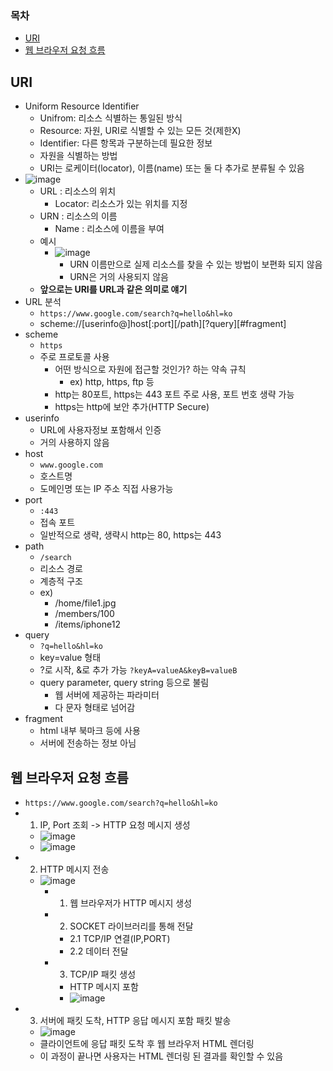 ### 목차
- [URI](#uri)
- [웹 브라우저 요청 흐름](#웹-브라우저-요청-흐름)
## URI
- Uniform Resource Identifier
  - Unifrom: 리소스 식별하는 통일된 방식
  - Resource: 자원, URI로 식별할 수 있는 모든 것(제한X)
  - Identifier: 다른 항목과 구분하는데 필요한 정보
  - 자원을 식별하는 방법
  - URI는 로케이터(locator), 이름(name) 또는 둘 다 추가로 분류될 수 있음
- ![image](https://user-images.githubusercontent.com/102513932/198175631-84165463-71dd-4a7f-92e7-32fc6ad54506.png)
  - URL : 리소스의 위치
    - Locator: 리소스가 있는 위치를 지정
  - URN : 리소스의 이름
    - Name : 리소스에 이름을 부여
  - 예시
    - ![image](https://user-images.githubusercontent.com/102513932/198175859-01e042a8-eb0e-4d59-9c1a-926023d5d5f3.png)
      - URN 이름만으로 실제 리소스를 찾을 수 있는 방법이 보편화 되지 않음
      - URN은 거의 사용되지 않음
  - **앞으로는 URI를 URL과 같은 의미로 얘기**
- URL 분석
  - `https://www.google.com/search?q=hello&hl=ko`
  - scheme://[userinfo@]host[:port][/path][?query][#fragment]
- scheme
  - `https`
  - 주로 프로토콜 사용
    - 어떤 방식으로 자원에 접근할 것인가? 하는 약속 규칙
      - ex) http, https, ftp 등
    - http는 80포트, https는 443 포트 주로 사용, 포트 번호 생략 가능
    - https는 http에 보안 추가(HTTP Secure)
- userinfo
  - URL에 사용자정보 포함해서 인증
  - 거의 사용하지 않음
- host
  - `www.google.com`
  - 호스트명
  - 도메인명 또는 IP 주소 직접 사용가능
- port
  - `:443`
  - 접속 포트
  - 일반적으로 생략, 생략시 http는 80, https는 443 
- path
  - `/search`
  - 리소스 경로
  - 계층적 구조
  - ex)
    - /home/file1.jpg
    - /members/100
    - /items/iphone12 
- query
  - `?q=hello&hl=ko`
  - key=value 형태
  - ?로 시작, &로 추가 가능 `?keyA=valueA&keyB=valueB`
  - query parameter, query string 등으로 불림
    -  웹 서버에 제공하는 파라미터
    -  다 문자 형태로 넘어감
- fragment
  - html 내부 북마크 등에 사용
  - 서버에 전송하는 정보 아님
## 웹 브라우저 요청 흐름
- `https://www.google.com/search?q=hello&hl=ko`
- 1. IP, Port 조회 -> HTTP 요청 메시지 생성
  - ![image](https://user-images.githubusercontent.com/102513932/198189171-3d371e4a-7086-40d5-8a74-b7ecee64ab81.png)
  - ![image](https://user-images.githubusercontent.com/102513932/198189237-0e34239f-c92f-497c-9604-4a3e132bc6ef.png)
- 2. HTTP 메시지 전송
  - ![image](https://user-images.githubusercontent.com/102513932/198189293-96a1f507-7df6-4efb-a062-75d83e721fbf.png)
    - 1. 웹 브라우저가 HTTP 메시지 생성
    - 2. SOCKET 라이브러리를 통해 전달
      - 2.1 TCP/IP 연결(IP,PORT)
      - 2.2 데이터 전달
    - 3. TCP/IP 패킷 생성
      - HTTP 메시지 포함
      - ![image](https://user-images.githubusercontent.com/102513932/198189728-d1443840-0bc4-45d3-9cfb-790bd95ee997.png)
- 3. 서버에 패킷 도착, HTTP 응답 메시지 포함 패킷 발송
  - ![image](https://user-images.githubusercontent.com/102513932/198189831-f58b22da-29e8-4c19-9f33-301907b073a4.png)
  - 클라이언트에 응답 패킷 도착 후 웹 브라우저 HTML 렌더링
  - 이 과정이 끝나면 사용자는 HTML 렌더링 된 결과를 확인할 수 있음